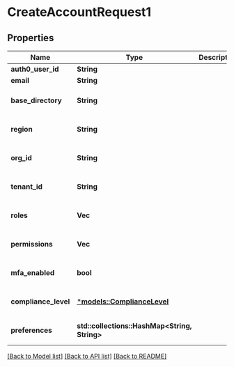 # CreateAccountRequest1

## Properties
Name | Type | Description | Notes
------------ | ------------- | ------------- | -------------
**auth0_user_id** | **String** |  | 
**email** | **String** |  | 
**base_directory** | **String** |  | [optional] [default to None]
**region** | **String** |  | [optional] [default to None]
**org_id** | **String** |  | [optional] [default to None]
**tenant_id** | **String** |  | [optional] [default to None]
**roles** | **Vec<String>** |  | [optional] [default to None]
**permissions** | **Vec<String>** |  | [optional] [default to None]
**mfa_enabled** | **bool** |  | [optional] [default to None]
**compliance_level** | [***models::ComplianceLevel**](ComplianceLevel.md) |  | [optional] [default to None]
**preferences** | **std::collections::HashMap<String, String>** |  | [optional] [default to None]

[[Back to Model list]](../README.md#documentation-for-models) [[Back to API list]](../README.md#documentation-for-api-endpoints) [[Back to README]](../README.md)


